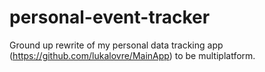 # personal-event-tracker
Ground up rewrite of my personal data tracking app (https://github.com/lukalovre/MainApp) to be multiplatform.

